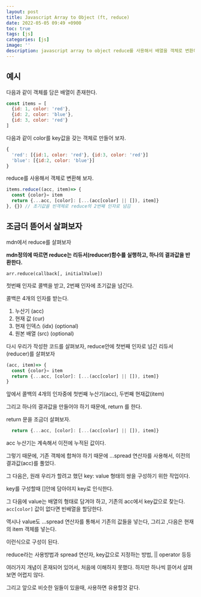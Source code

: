 ```yaml
---
layout: post
title: Javascript Array to Object (ft, reduce)
date: 2022-05-05 09:49 +0900
toc: true
tags: [js]
categories: [js]
image: ''
description: javascript array to object reduce를 사용해서 배열을 객체로 변환하는 방법
---
```




## 예시

다음과 같이 객체를 담은 배열이 존재한다.

```javascript
const items = [
  {id: 1, color: 'red'},
  {id: 2, color: 'blue'},
  {id: 3, color: 'red'}
]
```



다음과 같이 color를 key값을 갖는 객체로 만들어 보자. 

```javascript
{
  'red': [{id:1, color: 'red'}, {id:3, color: 'red'}]
  'blue': [{id:2, color: 'blue'}]
}
```



reduce를 사용해서 객체로 변환해 보자. 

```javascript
items.reduce((acc, item)=> {
  const {color}= item
  return {...acc, [color]: [...(acc[color] || []), item]}
}, {}) // 초기값을 빈객체로 reduce의 2번째 인자로 넘김
```



## 조금더 뜯어서 살펴보자

mdn에서 reduce를 살펴보자

**mdn정의에 따르면 reduce는 리듀서(reducer)함수를 실행하고, 하나의 결과값을 반환한다.** 

```
arr.reduce(callback[, initialValue])
```

첫번째 인자로 콜백을 받고, 2번째 인자에 초기값을 넘긴다. 

콜백은 4개의 인자를 받는다. 

1. 누산기 (acc)
2. 현재 값 (cur)
3. 현재 인덱스 (idx) (optional)
4. 원본 배열 (src) (optional)



다시 우리가 작성한 코드를 살펴보자, reduce안에 첫번째 인자로 넘긴 리듀서(reducer)를 살펴보자 

```javascript
(acc, item)=> {
  const {color}= item
  return {...acc, [color]: [...(acc[color] || []), item]}
}
```

앞에서 콜백의 4개의 인자중에 첫번째 누산기(acc), 두번째 현재값(item)

그리고 하나의 결과값을 만들어야 하기 때문에, return 를 한다. 

return 문을 조금더 살펴보자. 

```javascript
  return {...acc, [color]: [...(acc[color] || []), item]}
```

acc 누산기는 계속해서 이전에 누적된 값이다. 

그렇기 때문에, 기존 객체에 합쳐야 하기 때문에 ...spread 연산자를 사용해서, 이전의 결과값(acc)를 풀었다. 

그 다음은, 원래 우리가 할려고 했던 key: value 형태의 쌍을 구성하기 위한 작업이다. 

key를 구성할때 []안에 담아야지 key로 인식한다. 

그 다음에 value는 배열의 형태로 담겨야 하고, 기존의 acc에서 key값으로 찾는다.  `acc[color]`  값이 없다면 빈배열을 할당한다. 

역시나 value도 ...spread 연산자를 통해서 기존의 값들을 넣는다, 그리고 ,다음은 현재의 item 객체를 넣는다.

이런식으로 구성이 된다. 



reduce라는 사용방법과 spread 연산자, key값으로 지정하는 방법, || operator 등등

여러가지 개념이 혼재되어 있어서, 처음에 이해하지 못했다. 하지만 하나씩 뜯어서 살펴보면 어렵지 않다.

그리고 앞으로 비슷한 일들이 있을때, 사용하면 유용할것 같다. 



